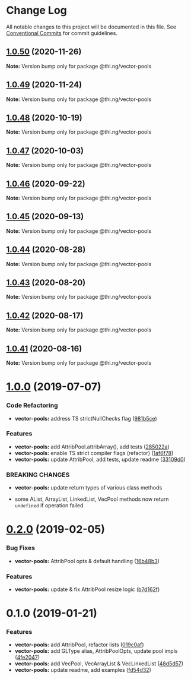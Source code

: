 # Change Log

All notable changes to this project will be documented in this file.
See [Conventional Commits](https://conventionalcommits.org) for commit guidelines.

## [1.0.50](https://github.com/thi-ng/umbrella/compare/@thi.ng/vector-pools@1.0.49...@thi.ng/vector-pools@1.0.50) (2020-11-26)

**Note:** Version bump only for package @thi.ng/vector-pools





## [1.0.49](https://github.com/thi-ng/umbrella/compare/@thi.ng/vector-pools@1.0.48...@thi.ng/vector-pools@1.0.49) (2020-11-24)

**Note:** Version bump only for package @thi.ng/vector-pools





## [1.0.48](https://github.com/thi-ng/umbrella/compare/@thi.ng/vector-pools@1.0.47...@thi.ng/vector-pools@1.0.48) (2020-10-19)

**Note:** Version bump only for package @thi.ng/vector-pools





## [1.0.47](https://github.com/thi-ng/umbrella/compare/@thi.ng/vector-pools@1.0.46...@thi.ng/vector-pools@1.0.47) (2020-10-03)

**Note:** Version bump only for package @thi.ng/vector-pools





## [1.0.46](https://github.com/thi-ng/umbrella/compare/@thi.ng/vector-pools@1.0.45...@thi.ng/vector-pools@1.0.46) (2020-09-22)

**Note:** Version bump only for package @thi.ng/vector-pools





## [1.0.45](https://github.com/thi-ng/umbrella/compare/@thi.ng/vector-pools@1.0.44...@thi.ng/vector-pools@1.0.45) (2020-09-13)

**Note:** Version bump only for package @thi.ng/vector-pools





## [1.0.44](https://github.com/thi-ng/umbrella/compare/@thi.ng/vector-pools@1.0.43...@thi.ng/vector-pools@1.0.44) (2020-08-28)

**Note:** Version bump only for package @thi.ng/vector-pools





## [1.0.43](https://github.com/thi-ng/umbrella/compare/@thi.ng/vector-pools@1.0.42...@thi.ng/vector-pools@1.0.43) (2020-08-20)

**Note:** Version bump only for package @thi.ng/vector-pools





## [1.0.42](https://github.com/thi-ng/umbrella/compare/@thi.ng/vector-pools@1.0.41...@thi.ng/vector-pools@1.0.42) (2020-08-17)

**Note:** Version bump only for package @thi.ng/vector-pools





## [1.0.41](https://github.com/thi-ng/umbrella/compare/@thi.ng/vector-pools@1.0.40...@thi.ng/vector-pools@1.0.41) (2020-08-16)

**Note:** Version bump only for package @thi.ng/vector-pools





# [1.0.0](https://github.com/thi-ng/umbrella/compare/@thi.ng/vector-pools@0.2.16...@thi.ng/vector-pools@1.0.0) (2019-07-07)

### Code Refactoring

* **vector-pools:** address TS strictNullChecks flag ([981b5ce](https://github.com/thi-ng/umbrella/commit/981b5ce))

### Features

* **vector-pools:** add AttribPool.attribArray(), add tests ([285022a](https://github.com/thi-ng/umbrella/commit/285022a))
* **vector-pools:** enable TS strict compiler flags (refactor) ([1af6f78](https://github.com/thi-ng/umbrella/commit/1af6f78))
* **vector-pools:** update AttribPool, add tests, update readme ([33109d0](https://github.com/thi-ng/umbrella/commit/33109d0))

### BREAKING CHANGES

* **vector-pools:** update return types of various class methods

- some AList, ArrayList, LinkedList, VecPool methods now return
  `undefined` if operation failed

# [0.2.0](https://github.com/thi-ng/umbrella/compare/@thi.ng/vector-pools@0.1.2...@thi.ng/vector-pools@0.2.0) (2019-02-05)

### Bug Fixes

* **vector-pools:** AttribPool opts & default handling ([16b48b3](https://github.com/thi-ng/umbrella/commit/16b48b3))

### Features

* **vector-pools:** update & fix AttribPool resize logic ([b7d162f](https://github.com/thi-ng/umbrella/commit/b7d162f))

# 0.1.0 (2019-01-21)

### Features

* **vector-pools:** add AttribPool, refactor lists ([019c0af](https://github.com/thi-ng/umbrella/commit/019c0af))
* **vector-pools:** add GLType alias, AttribPoolOpts, update pool impls ([4fe2047](https://github.com/thi-ng/umbrella/commit/4fe2047))
* **vector-pools:** add VecPool, VecArrayList & VecLinkedList ([48d5d57](https://github.com/thi-ng/umbrella/commit/48d5d57))
* **vector-pools:** update readme, add examples ([fd54d32](https://github.com/thi-ng/umbrella/commit/fd54d32))
